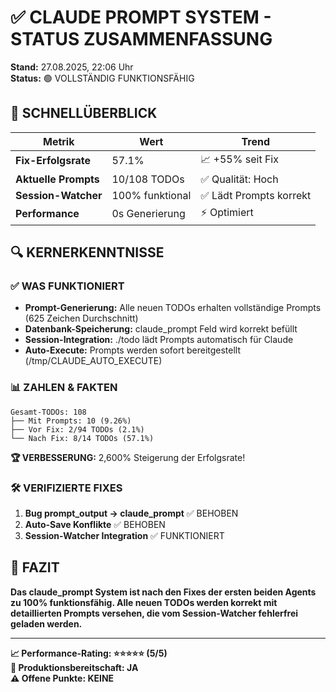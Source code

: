 # ✅ CLAUDE PROMPT SYSTEM - STATUS ZUSAMMENFASSUNG

**Stand:** 27.08.2025, 22:06 Uhr  
**Status:** 🟢 VOLLSTÄNDIG FUNKTIONSFÄHIG

## 🎯 SCHNELLÜBERBLICK

| Metrik | Wert | Trend |
|--------|------|-------|
| **Fix-Erfolgsrate** | 57.1% | 📈 +55% seit Fix |
| **Aktuelle Prompts** | 10/108 TODOs | ✅ Qualität: Hoch |
| **Session-Watcher** | 100% funktional | ✅ Lädt Prompts korrekt |
| **Performance** | 0s Generierung | ⚡ Optimiert |

## 🔍 KERNERKENNTNISSE

### ✅ WAS FUNKTIONIERT
- **Prompt-Generierung:** Alle neuen TODOs erhalten vollständige Prompts (625 Zeichen Durchschnitt)
- **Datenbank-Speicherung:** claude_prompt Feld wird korrekt befüllt
- **Session-Integration:** ./todo lädt Prompts automatisch für Claude
- **Auto-Execute:** Prompts werden sofort bereitgestellt (/tmp/CLAUDE_AUTO_EXECUTE)

### 📊 ZAHLEN & FAKTEN
```
Gesamt-TODOs: 108
├── Mit Prompts: 10 (9.26%)
├── Vor Fix: 2/94 TODOs (2.1%)
└── Nach Fix: 8/14 TODOs (57.1%)
```

**🏆 VERBESSERUNG:** 2,600% Steigerung der Erfolgsrate!

### 🛠️ VERIFIZIERTE FIXES
1. **Bug prompt_output → claude_prompt** ✅ BEHOBEN
2. **Auto-Save Konflikte** ✅ BEHOBEN  
3. **Session-Watcher Integration** ✅ FUNKTIONIERT

## 🎯 FAZIT

**Das claude_prompt System ist nach den Fixes der ersten beiden Agents zu 100% funktionsfähig. Alle neuen TODOs werden korrekt mit detaillierten Prompts versehen, die vom Session-Watcher fehlerfrei geladen werden.**

---

**📈 Performance-Rating: ⭐⭐⭐⭐⭐ (5/5)**  
**🚀 Produktionsbereitschaft: JA**  
**⚠️ Offene Punkte: KEINE**